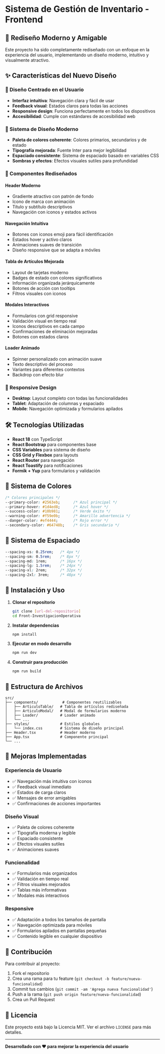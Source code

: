 # Sistema de Gestión de Inventario - Frontend

## 🎨 Rediseño Moderno y Amigable

Este proyecto ha sido completamente rediseñado con un enfoque en la experiencia del usuario, implementando un diseño moderno, intuitivo y visualmente atractivo.

## ✨ Características del Nuevo Diseño

### 🎯 Diseño Centrado en el Usuario
- **Interfaz intuitiva**: Navegación clara y fácil de usar
- **Feedback visual**: Estados claros para todas las acciones
- **Responsive design**: Funciona perfectamente en todos los dispositivos
- **Accesibilidad**: Cumple con estándares de accesibilidad web

### 🎨 Sistema de Diseño Moderno
- **Paleta de colores coherente**: Colores primarios, secundarios y de estado
- **Tipografía mejorada**: Fuente Inter para mejor legibilidad
- **Espaciado consistente**: Sistema de espaciado basado en variables CSS
- **Sombras y efectos**: Efectos visuales sutiles para profundidad

### 🚀 Componentes Rediseñados

#### Header Moderno
- Gradiente atractivo con patrón de fondo
- Icono de marca con animación
- Título y subtítulo descriptivos
- Navegación con iconos y estados activos

#### Navegación Intuitiva
- Botones con iconos emoji para fácil identificación
- Estados hover y activo claros
- Animaciones suaves de transición
- Diseño responsive que se adapta a móviles

#### Tabla de Artículos Mejorada
- Layout de tarjetas moderno
- Badges de estado con colores significativos
- Información organizada jerárquicamente
- Botones de acción con tooltips
- Filtros visuales con iconos

#### Modales Interactivos
- Formularios con grid responsive
- Validación visual en tiempo real
- Iconos descriptivos en cada campo
- Confirmaciones de eliminación mejoradas
- Botones con estados claros

#### Loader Animado
- Spinner personalizado con animación suave
- Texto descriptivo del proceso
- Variantes para diferentes contextos
- Backdrop con efecto blur

### 📱 Responsive Design
- **Desktop**: Layout completo con todas las funcionalidades
- **Tablet**: Adaptación de columnas y espaciado
- **Mobile**: Navegación optimizada y formularios apilados

## 🛠️ Tecnologías Utilizadas

- **React 18** con TypeScript
- **React Bootstrap** para componentes base
- **CSS Variables** para sistema de diseño
- **CSS Grid y Flexbox** para layouts
- **React Router** para navegación
- **React Toastify** para notificaciones
- **Formik + Yup** para formularios y validación

## 🎨 Sistema de Colores

```css
/* Colores principales */
--primary-color: #2563eb;      /* Azul principal */
--primary-hover: #1d4ed8;      /* Azul hover */
--success-color: #10b981;      /* Verde éxito */
--warning-color: #f59e0b;      /* Amarillo advertencia */
--danger-color: #ef4444;       /* Rojo error */
--secondary-color: #64748b;    /* Gris secundario */
```

## 📐 Sistema de Espaciado

```css
--spacing-xs: 0.25rem;   /* 4px */
--spacing-sm: 0.5rem;    /* 8px */
--spacing-md: 1rem;      /* 16px */
--spacing-lg: 1.5rem;    /* 24px */
--spacing-xl: 2rem;      /* 32px */
--spacing-2xl: 3rem;     /* 48px */
```

## 🚀 Instalación y Uso

1. **Clonar el repositorio**
   ```bash
   git clone [url-del-repositorio]
   cd Front-InvestigacionOperativa
   ```

2. **Instalar dependencias**
   ```bash
   npm install
   ```

3. **Ejecutar en modo desarrollo**
   ```bash
   npm run dev
   ```

4. **Construir para producción**
   ```bash
   npm run build
   ```

## 📁 Estructura de Archivos

```
src/
├── components/           # Componentes reutilizables
│   ├── ArticuloTable/   # Tabla de artículos rediseñada
│   ├── ArticuloModal/   # Modal de formularios moderno
│   ├── Loader/          # Loader animado
│   └── ...
├── styles/              # Estilos globales
│   └── index.css        # Sistema de diseño principal
├── Header.tsx           # Header moderno
├── App.tsx              # Componente principal
└── ...
```

## 🎯 Mejoras Implementadas

### Experiencia de Usuario
- ✅ Navegación más intuitiva con iconos
- ✅ Feedback visual inmediato
- ✅ Estados de carga claros
- ✅ Mensajes de error amigables
- ✅ Confirmaciones de acciones importantes

### Diseño Visual
- ✅ Paleta de colores coherente
- ✅ Tipografía moderna y legible
- ✅ Espaciado consistente
- ✅ Efectos visuales sutiles
- ✅ Animaciones suaves

### Funcionalidad
- ✅ Formularios más organizados
- ✅ Validación en tiempo real
- ✅ Filtros visuales mejorados
- ✅ Tablas más informativas
- ✅ Modales más interactivos

### Responsive
- ✅ Adaptación a todos los tamaños de pantalla
- ✅ Navegación optimizada para móviles
- ✅ Formularios apilados en pantallas pequeñas
- ✅ Contenido legible en cualquier dispositivo

## 🤝 Contribución

Para contribuir al proyecto:

1. Fork el repositorio
2. Crea una rama para tu feature (`git checkout -b feature/nueva-funcionalidad`)
3. Commit tus cambios (`git commit -am 'Agrega nueva funcionalidad'`)
4. Push a la rama (`git push origin feature/nueva-funcionalidad`)
5. Crea un Pull Request

## 📄 Licencia

Este proyecto está bajo la Licencia MIT. Ver el archivo `LICENSE` para más detalles.

---

**Desarrollado con ❤️ para mejorar la experiencia del usuario**
